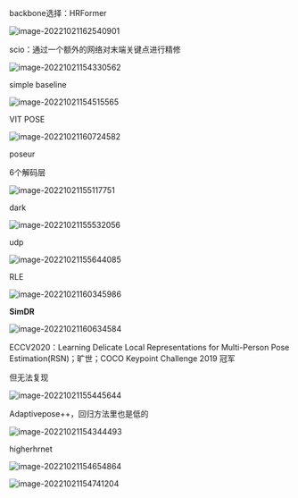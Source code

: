 backbone选择：HRFormer

![image-20221021162540901](E:\MarkDown\picture\image-20221021162540901.png)







scio：通过一个额外的网络对末端关键点进行精修

![image-20221021154330562](E:\MarkDown\picture\image-20221021154330562.png)





simple baseline

![image-20221021154515565](E:\MarkDown\picture\image-20221021154515565.png)

VIT POSE

![image-20221021160724582](E:\MarkDown\picture\image-20221021160724582.png)

poseur

6个解码层

![image-20221021155117751](E:\MarkDown\picture\image-20221021155117751.png)

dark

![image-20221021155532056](E:\MarkDown\picture\image-20221021155532056.png)

udp

![image-20221021155644085](E:\MarkDown\picture\image-20221021155644085.png)

RLE

![image-20221021160345986](E:\MarkDown\picture\image-20221021160345986.png)

**SimDR**

![image-20221021160634584](E:\MarkDown\picture\image-20221021160634584.png)

ECCV2020：Learning Delicate Local Representations for Multi-Person Pose Estimation(RSN)；旷世；COCO Keypoint Challenge 2019 冠军

但无法复现

![image-20221021155445644](E:\MarkDown\picture\image-20221021155445644.png)









Adaptivepose++，回归方法里也是低的

![image-20221021154344493](E:\MarkDown\picture\image-20221021154344493.png)

higherhrnet

![image-20221021154654864](E:\MarkDown\picture\image-20221021154654864.png)

![image-20221021154741204](E:\MarkDown\picture\image-20221021154741204.png)













